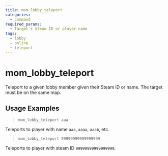 ```yaml
---
title: mom_lobby_teleport
categories:
  - command
required_params:
  - Target's Steam ID or player name
tags:
  - lobby
  - online
  - teleport
---
```


# mom_lobby_teleport

Teleport to a given lobby member given their Steam ID or name.
The target must be on the same map.

## Usage Examples

> `mom_lobby_teleport aaa`

Teleports to player with name `aaa`, `aaaa`, `aaab`, etc.

> `mom_lobby_teleport 99999999999999999`

Teleports to player with steam ID `99999999999999999`.
